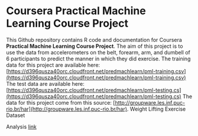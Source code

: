 # Coursera Practical Machine Learning Course Project

This Github repository contains R code and documentation for Coursera **Practical Machine Learning Course Project**. The aim of this project is to use the data from accelerometers on the belt, forearm, arm, and dumbell of 6 participants to predict the manner in which they did exercise.
The training data for this project are available here:
[https://d396qusza40orc.cloudfront.net/predmachlearn/pml-training.csv](https://d396qusza40orc.cloudfront.net/predmachlearn/pml-training.csv)
The test data are available here:
[https://d396qusza40orc.cloudfront.net/predmachlearn/pml-testing.cs](https://d396qusza40orc.cloudfront.net/predmachlearn/pml-testing.cs)
The data for this project come from this source: [http://groupware.les.inf.puc-rio.br/har](http://groupware.les.inf.puc-rio.br/har). Weight Lifting Exercise Dataset

Analysis [link](https://github.com/avkch/Practical_Machine_Learning_Course_Project/blob/master/Practical_Machine_Learning_Course_Project.md)
